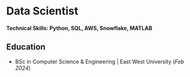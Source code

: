 # Data Scientist

#### Technical Skills: Python, SQL, AWS, Snowflake, MATLAB

## Education
- BSc in Computer Science & Engineering | East West University (_Feb 2024_)
